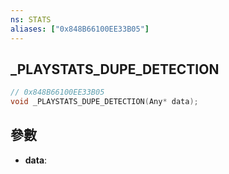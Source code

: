 ```yaml
---
ns: STATS
aliases: ["0x848B66100EE33B05"]
---
```

## _PLAYSTATS_DUPE_DETECTION

```c
// 0x848B66100EE33B05
void _PLAYSTATS_DUPE_DETECTION(Any* data);
```


## 參數
* **data**: 

